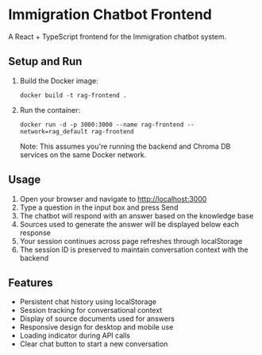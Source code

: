# Immigration Chatbot Frontend

A React + TypeScript frontend for the Immigration chatbot system.

## Setup and Run

1. Build the Docker image:
   ```
   docker build -t rag-frontend .
   ```

2. Run the container:
   ```
   docker run -d -p 3000:3000 --name rag-frontend --network=rag_default rag-frontend
   ```

   Note: This assumes you're running the backend and Chroma DB services on the same Docker network.

## Usage

1. Open your browser and navigate to [http://localhost:3000](http://localhost:3000)
2. Type a question in the input box and press Send
3. The chatbot will respond with an answer based on the knowledge base
4. Sources used to generate the answer will be displayed below each response
5. Your session continues across page refreshes through localStorage
6. The session ID is preserved to maintain conversation context with the backend

## Features

- Persistent chat history using localStorage
- Session tracking for conversational context
- Display of source documents used for answers
- Responsive design for desktop and mobile use
- Loading indicator during API calls
- Clear chat button to start a new conversation
